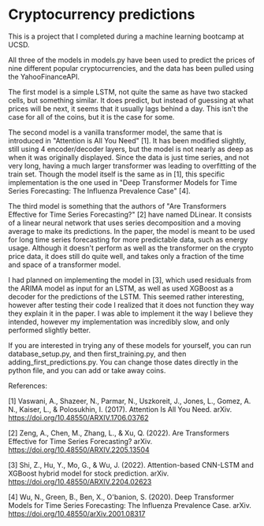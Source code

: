 # Cryptocurrency predictions
This is a project that I completed during a machine learning bootcamp at UCSD.

All three of the models in models.py have been used to predict the prices of nine different popular cryptocurrencies, and the data has been pulled using the YahooFinanceAPI.

The first model is a simple LSTM, not quite the same as have two stacked cells, but something similar. It does predict, but instead of guessing at what prices will be next, it seems that it usually lags behind a day. This isn't the case for all of the coins, but it is the case for some.

The second model is a vanilla transformer model, the same that is introduced in "Attention is All You Need" [1]. It has been modified slightly, still using 4 encoder/decoder layers, but the model is not nearly as deep as when it was originally displayed. Since the data is just time series, and not very long, having a much larger transformer was leading to overfitting of the train set. Though the model itself is the same as in [1], this specific implementation is the one used in "Deep Transformer Models for Time Series Forecasting: The Influenza Prevalence Case" [4].

The third model is something that the authors of "Are Transformers Effective for Time Series Forecasting?" [2] have named DLinear. It consists of a linear neural network that uses series decomposition and a moving average to make its predictions. In the paper, the model is meant to be used for long time series forecasting for more predictable data, such as energy usage. Although it doesn't perform as well as the transformer on the crypto price data, it does still do quite well, and takes only a fraction of the time and space of a transformer model.

I had planned on implementing the model in [3], which used residuals from the ARIMA model as input for an LSTM, as well as used XGBoost as a decoder for the predictions of the LSTM. This seemed rather interesting, however after testing their code I realized that it does not function they way they explain it in the paper. I was able to implement it the way I believe they intended, however my implementation was incredibly slow, and only performed slightly better.


If you are interested in trying any of these models for yourself, you can run database_setup.py, and then first_training.py, and then adding_first_predictions.py. You can change those dates directly in the python file, and you can add or take away coins.

References: 

[1] Vaswani, A., Shazeer, N., Parmar, N., Uszkoreit, J., Jones, L., Gomez, A. N., Kaiser, L., & Polosukhin, I. (2017). Attention Is All You Need. arXiv. https://doi.org/10.48550/ARXIV.1706.03762

[2] Zeng, A., Chen, M., Zhang, L., & Xu, Q. (2022). Are Transformers Effective for Time Series Forecasting? arXiv. https://doi.org/10.48550/ARXIV.2205.13504

[3] Shi, Z., Hu, Y., Mo, G., & Wu, J. (2022). Attention-based CNN-LSTM and XGBoost hybrid model for stock prediction. arXiv. https://doi.org/10.48550/ARXIV.2204.02623

[4] Wu, N., Green, B., Ben, X., O'banion, S. (2020). Deep Transformer Models for Time Series Forecasting: The Influenza Prevalence Case. arXiv. https://doi.org/10.48550/arXiv.2001.08317
